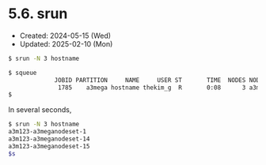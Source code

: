 # 5.6. srun
* Created: 2024-05-15 (Wed)
* Updated: 2025-02-10 (Mon)

```bash
$ srun -N 3 hostname
```

```bash
$ squeue
             JOBID PARTITION     NAME     USER ST       TIME  NODES NODELIST(REASON)
              1785    a3mega hostname thekim_g  R       0:08      3 a3m123-a3meganodeset-[1,14-15]
$
```

In several seconds,
```bash
$ srun -N 3 hostname
a3m123-a3meganodeset-1
a3m123-a3meganodeset-14
a3m123-a3meganodeset-15
$s
```

```bash

```

```bash

```


